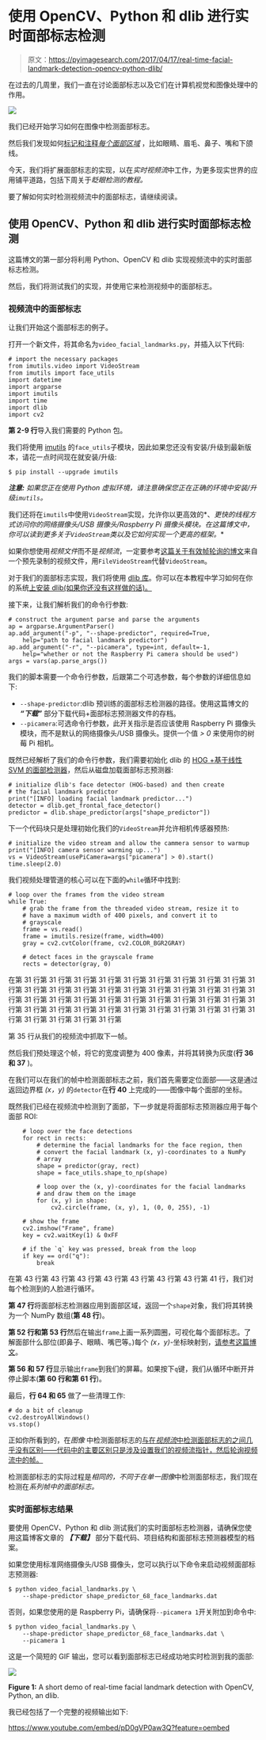 # 使用 OpenCV、Python 和 dlib 进行实时面部标志检测

> 原文：<https://pyimagesearch.com/2017/04/17/real-time-facial-landmark-detection-opencv-python-dlib/>

在过去的几周里，我们一直在讨论面部标志以及它们在计算机视觉和图像处理中的作用。

![](img/0d0ffae2c390dec2cb33dee104cdd83e.png)

我们已经开始学习如何在图像中检测面部标志。

然后我们发现如何[标记和注释*每个面部区域*](https://pyimagesearch.com/2017/04/10/detect-eyes-nose-lips-jaw-dlib-opencv-python/) ，比如眼睛、眉毛、鼻子、嘴和下颌线。

今天，我们将扩展面部标志的实现，以在*实时视频流*中工作，为更多现实世界的应用铺平道路，包括下周关于*眨眼检测的教程。*

要了解如何实时检测视频流中的面部标志，请继续阅读。

## 使用 OpenCV、Python 和 dlib 进行实时面部标志检测

这篇博文的第一部分将利用 Python、OpenCV 和 dlib 实现视频流中的实时面部标志检测。

然后，我们将测试我们的实现，并使用它来检测视频中的面部标志。

### 视频流中的面部标志

让我们开始这个面部标志的例子。

打开一个新文件，将其命名为`video_facial_landmarks.py`，并插入以下代码:

```
# import the necessary packages
from imutils.video import VideoStream
from imutils import face_utils
import datetime
import argparse
import imutils
import time
import dlib
import cv2

```

**第 2-9 行**导入我们需要的 Python 包。

我们将使用 [imutils](https://github.com/jrosebr1/imutils) 的`face_utils`子模块，因此如果您还没有安装/升级到最新版本，请花一点时间现在就安装/升级:

```
$ pip install --upgrade imutils

```

***注意:*** *如果您正在使用 Python 虚拟环境，请注意确保您正在正确的环境中安装/升级`imutils`。*

我们还将在`imutils`中使用`VideoStream`实现，允许你以更高效的*、*更快的线程方式访问你的网络摄像头/USB 摄像头/Raspberry Pi 摄像头模块。在这篇博文中，你可以读到更多关于`VideoStream`类以及它如何实现一个更高的框架。**

如果你想使用*视频文件*而不是*视频流*，一定要参考[这篇关于有效帧轮询的博文](https://pyimagesearch.com/2017/02/06/faster-video-file-fps-with-cv2-videocapture-and-opencv/)来自一个预先录制的视频文件，用`FileVideoStream`代替`VideoStream`。

对于我们的面部标志实现，我们将使用 [dlib 库](http://dlib.net/)。你可以在本教程中学习如何在你的系统[上安装 dlib(如果你还没有这样做的话)。](https://pyimagesearch.com/2017/03/27/how-to-install-dlib/)

接下来，让我们解析我们的命令行参数:

```
# construct the argument parse and parse the arguments
ap = argparse.ArgumentParser()
ap.add_argument("-p", "--shape-predictor", required=True,
	help="path to facial landmark predictor")
ap.add_argument("-r", "--picamera", type=int, default=-1,
	help="whether or not the Raspberry Pi camera should be used")
args = vars(ap.parse_args())

```

我们的脚本需要一个命令行参数，后跟第二个可选参数，每个参数的详细信息如下:

*   `--shape-predictor`:dlib 预训练的面部标志检测器的路径。使用这篇博文的 ***“下载”*** 部分下载代码+面部标志预测器文件的存档。
*   `--picamera`:可选命令行参数，此开关指示是否应该使用 Raspberry Pi 摄像头模块，而不是默认的网络摄像头/USB 摄像头。提供一个值 *> 0* 来使用你的树莓 Pi 相机。

既然已经解析了我们的命令行参数，我们需要初始化 dlib 的 [HOG +基于线性 SVM 的面部检测器](https://pyimagesearch.com/2014/11/10/histogram-oriented-gradients-object-detection/)，然后从磁盘加载面部标志预测器:

```
# initialize dlib's face detector (HOG-based) and then create
# the facial landmark predictor
print("[INFO] loading facial landmark predictor...")
detector = dlib.get_frontal_face_detector()
predictor = dlib.shape_predictor(args["shape_predictor"])

```

下一个代码块只是处理初始化我们的`VideoStream`并允许相机传感器预热:

```
# initialize the video stream and allow the cammera sensor to warmup
print("[INFO] camera sensor warming up...")
vs = VideoStream(usePiCamera=args["picamera"] > 0).start()
time.sleep(2.0)

```

我们视频处理管道的核心可以在下面的`while`循环中找到:

```
# loop over the frames from the video stream
while True:
	# grab the frame from the threaded video stream, resize it to
	# have a maximum width of 400 pixels, and convert it to
	# grayscale
	frame = vs.read()
	frame = imutils.resize(frame, width=400)
	gray = cv2.cvtColor(frame, cv2.COLOR_BGR2GRAY)

	# detect faces in the grayscale frame
	rects = detector(gray, 0)

```

在第 31 行第 31 行第 31 行第 31 行第 31 行第 31 行第 31 行第 31 行第 31 行第 31 行第 31 行第 31 行第 31 行第 31 行第 31 行第 31 行第 31 行第 31 行第 31 行第 31 行第 31 行第 31 行第 31 行第 31 行第 31 行第 31 行第 31 行第 31 行第 31 行第 31 行第 31 行第 31 行第 31 行第 31 行第 31 行第 31 行第 31 行第 31 行第 31 行第 31 行第 31 行第 31 行第 31 行第 31 行第

第 35 行从我们的视频流中抓取下一帧。

然后我们预处理这个帧，将它的宽度调整为 400 像素，并将其转换为灰度(**行 36 和 37** )。

在我们可以在我们的帧中检测面部标志之前，我们首先需要定位面部——这是通过返回边界框 *(x，y)* 的`detector`在**行 40** 上完成的——图像中每个面部的坐标。

既然我们已经在视频流中检测到了面部，下一步就是将面部标志预测器应用于每个面部 ROI:

```
	# loop over the face detections
	for rect in rects:
		# determine the facial landmarks for the face region, then
		# convert the facial landmark (x, y)-coordinates to a NumPy
		# array
		shape = predictor(gray, rect)
		shape = face_utils.shape_to_np(shape)

		# loop over the (x, y)-coordinates for the facial landmarks
		# and draw them on the image
		for (x, y) in shape:
			cv2.circle(frame, (x, y), 1, (0, 0, 255), -1)

	# show the frame
	cv2.imshow("Frame", frame)
	key = cv2.waitKey(1) & 0xFF

	# if the `q` key was pressed, break from the loop
	if key == ord("q"):
		break

```

在第 43 行第 43 行第 43 行第 43 行第 43 行第 43 行第 43 行第 41 行，我们对每个检测到的人脸进行循环。

**第 47 行**将面部标志检测器应用到面部区域，返回一个`shape`对象，我们将其转换为一个 NumPy 数组(**第 48 行**)。

**第 52 行和第 53 行**然后在输出`frame`上画一系列圆圈，可视化每个面部标志。了解面部什么部位(即鼻子、眼睛、嘴巴等。)每个 *(x，y)*-坐标映射到，[请参考这篇博文](https://pyimagesearch.com/2017/04/10/detect-eyes-nose-lips-jaw-dlib-opencv-python/)。

**第 56 和 57 行**显示输出`frame`到我们的屏幕。如果按下`q`键，我们从循环中断开并停止脚本(**第 60 行和第 61 行**)。

最后，**行 64 和 65** 做了一些清理工作:

```
# do a bit of cleanup
cv2.destroyAllWindows()
vs.stop()

```

正如你所看到的，在*图像* 中检测面部标志的[与在*视频流*中检测面部标志的](https://pyimagesearch.com/2017/04/03/facial-landmarks-dlib-opencv-python/)[之间几乎没有区别——代码中的主要区别只是涉及设置我们的视频流指针，然后轮询视频流中的帧。](https://pyimagesearch.com/2017/04/03/facial-landmarks-dlib-opencv-python/)

检测面部标志的实际过程是*相同的，*不同于在*单一图像*中检测面部标志，我们现在检测在*系列帧中的面部标志。*

### 实时面部标志结果

要使用 OpenCV、Python 和 dlib 测试我们的实时面部标志检测器，请确保您使用这篇博客文章的 ***【下载】*** 部分下载代码、项目结构和面部标志预测器模型的档案。

如果您使用标准网络摄像头/USB 摄像头，您可以执行以下命令来启动视频面部标志预测器:

```
$ python video_facial_landmarks.py \
	--shape-predictor shape_predictor_68_face_landmarks.dat

```

否则，如果您使用的是 Raspberry Pi，请确保将`--picamera 1`开关附加到命令中:

```
$ python video_facial_landmarks.py \
	--shape-predictor shape_predictor_68_face_landmarks.dat \
	--picamera 1

```

这是一个简短的 GIF 输出，您可以看到面部标志已经成功地实时检测到我的面部:

![](img/0d0ffae2c390dec2cb33dee104cdd83e.png)

**Figure 1:** A short demo of real-time facial landmark detection with OpenCV, Python, an dlib.

我已经包括了一个完整的视频输出如下:

<https://www.youtube.com/embed/pD0gVP0aw3Q?feature=oembed>